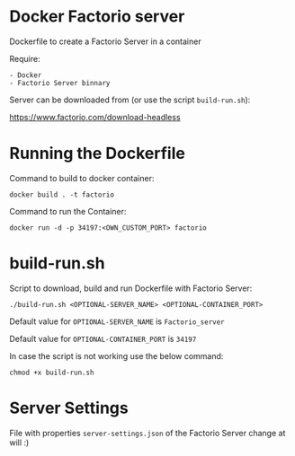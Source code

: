 # Docker Factorio server
Dockerfile to create a Factorio Server in a container 

Require:
```
- Docker
- Factorio Server binnary
```
Server can be downloaded from (or use the script `build-run.sh`):

https://www.factorio.com/download-headless

# Running the Dockerfile
Command to build to docker container:
```
docker build . -t factorio
```
Command to run the Container: 
```
docker run -d -p 34197:<OWN_CUSTOM_PORT> factorio
```

# build-run.sh
Script to download, build and run Dockerfile with Factorio Server:
```
./build-run.sh <OPTIONAL-SERVER_NAME> <OPTIONAL-CONTAINER_PORT>
```
Default value for `OPTIONAL-SERVER_NAME` is `Factorio_server`

Default value for `OPTIONAL-CONTAINER_PORT` is `34197`


In case the script is not working use the below command:
```
chmod +x build-run.sh
```

# Server Settings
File with properties `server-settings.json` of the Factorio Server change at will :)